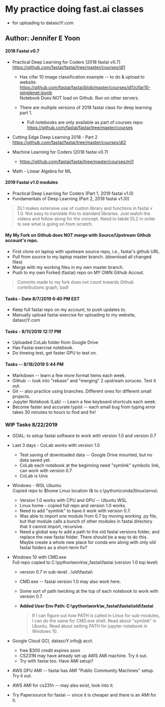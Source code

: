 # My practice doing fast.ai classes  
- for uploading to datasciY.com  
 
## Author:  Jennifer E Yoon  

#### 2018 Fastai v0.7  

  * Practical Deep Learning for Coders (2018 fastai v0.7)  
    https://github.com/fastai/fastai/tree/master/courses/dl1
    
    * Has cifar 10 image classification example -- to do & upload to website.  
      https://github.com/fastai/fastai/blob/master/courses/dl1/cifar10-simplenet.ipynb  
      Notebook Does NOT load on Github.  Run on other servers.
 
    * There are multiple versions of 2018 fastai class for deep learning part 1.  
       - Full notebooks are only available as part of courses repo:  
         https://github.com/fastai/fastai/tree/master/courses     
 
  * Cutting Edge Deep Learning 2018 - Part 2  
    https://github.com/fastai/fastai/tree/master/courses/dl2
    
  * Machine Learning for Coders (2018 fastai v0.7)  
    * https://github.com/fastai/fastai/tree/master/courses/ml1 
    
  * Math - Linear Algebra for ML 

#### 2019 Fastai v1.0 modules

  * Practical Deep Learning for Coders (Part 1, 2019 fastai v1.0) 
  * Fundamentals of Deep Learning (Part 2, 2019 fastai v1.0))

>DL1 makes extensive use of custon library and functions in fastai v 1.0.  Not easy to translate this to standard libraries.  Just watch the videos and follow along for the concept.  Need to takde DL2 in order to see what is going on from scratch. 

#### My My Fork on Github does NOT merge with Source/Upstream Github account's repo.  

 * First clone on laptop with upstream source repo, i.e., fastai's github URL.
 * Pull from source to my laptop master branch. (download all changed files)
 * Merge with my working files in my own master branch.
 * Push to my own Forked (fastai) repo on MY OWN Github Accout.

>Commits made to my fork does not count towards Github contributions graph, bad!

#### Tasks - Date 8/7/2019  6:40 PM EST  

 * Keep full fastai repo on my account, to push updates to.
 * Manually upload fastai exercise for uploading to my website, datasciY.com
 
#### Tasks - 8/11/2019 12:17 PM  

 * Uploaded CoLab folder from Google Drive 
 * Has Fastai exercise notebook.
 * Do timeing test, get faster GPU to test on.

  
#### Tasks -- 8/18/2019  5:44 PM  

  * Markdown -- learn a few more format items each week.  
  * Github -- look into "rebase" and "merging" 2 upstream soruces.  Test it out.
  * Git -- also practice using branches.  Different ones for different small projects.
  * Jupyter Notebook (Lab) -- Learn a few keyboard shortcuts each week.
  * Become faster and accurate typist -- each small bug from typing error takes 30 minutes to hours to find and fix!
  
###  WIP Tasks 8/22/2019  

  * GOAL:  to setup fastai software to work with version 1.0 and version 0.7
  * Last 3 days - CoLab works with version 1.0
     - Test saving of downloaded data -- Google Drive mounted, but no data saved yet. 
     - CoLab each notebook at the beginning need "symlink" symbolic link, can work with version 0.7
     - CoLab is Unix
     
  * Windows - WSL Ubuntu  
    Copied repo to $home Linux location (& to c:\python\conda3linux\envs\
     - Version 1.0 works with CPU and GPU -- Ubuntu WSL
     - Linux home - copied full repo and version 1.0 works.
     - Need to add "symlink" to have it work with version 0.7.
     - Was able to import one module from 0.7 by moving working .py file, but that module calls a bunch of other modules in fastai directory that it cannot import, recursive.
     - Need a global way to add a path to the old fastai versions folder, and replace the new fastai folder.  There should be a way to do this.  Maybe create a whole new place for conda env along with only old fastai folders as a short-term fix?
  
  * Windows 10 with CMD.exe  
    Full repo copied to  C:\python\work\w_fastai\fastai  (version 1.0 top level)
     * version 0.7 in sub-level  ..\old\fastai\  
      - CMD.exe -- fastai version 1.0 may also work here.
      - Some sort of path twicking at the top of each notebook to work with version 0.7.
      - **Added User Env Path: C:\python\work\w_fastai\fastai\old\fastai**
      
        > If I can figure out how PATH is called in Linux for sub-modules, I can do the same for CMD.exe shell.  Read about "symlink" in Ubuntu.  Read about setting PATH for jupyter notebook in Windows 10.
  
  * Google Cloud  GCI, datasciY.info@ acct.    
     - free $300 credit expires soon
     - CS231N may have already set up AWS AMI machine. Try it out.
     - Try with fastai too.  Have AMI setup?  
  * AWS GPU AMI -- fastai has AMI "Public Community Machines" setup.  Try it out.
  * AWS AMI for cs231n -- may also exist, look into it.
  * Try Papersource for fastai -- since it is cheaper and there is an AMI for it.      
     



